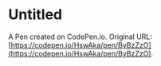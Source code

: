 # Untitled

A Pen created on CodePen.io. Original URL: [https://codepen.io/HswAka/pen/ByBzZzO](https://codepen.io/HswAka/pen/ByBzZzO).

